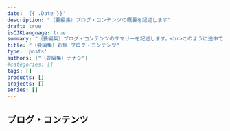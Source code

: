 ```yaml
---
date: '{{ .Date }}'
description: "（要編集）ブログ・コンテンツの概要を記述します" 
draft: true
isCJKLanguage: true
summary: "（要編集）ブログ・コンテンツのサマリーを記述します。<br>このように途中で改行も可能。" 
title: "（要編集）新規 ブログ・コンテンツ"
type: 'posts'
authors: ["（要編集）ナナシ"]
#categories: []
tags: []
products: []
projects: []
series: []
---
```


## ブログ・コンテンツ
